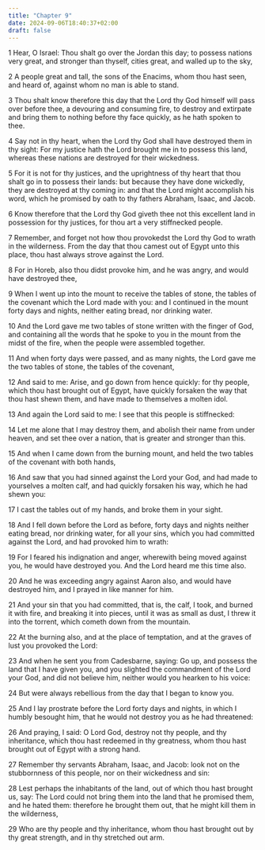 ```yaml
---
title: "Chapter 9"
date: 2024-09-06T18:40:37+02:00
draft: false
---
```




1 Hear, O Israel: Thou shalt go over the Jordan this day; to possess nations very great, and stronger than thyself, cities great, and walled up to the sky,

2 A people great and tall, the sons of the Enacims, whom thou hast seen, and heard of, against whom no man is able to stand.

3 Thou shalt know therefore this day that the Lord thy God himself will pass over before thee, a devouring and consuming fire, to destroy and extirpate and bring them to nothing before thy face quickly, as he hath spoken to thee.

4 Say not in thy heart, when the Lord thy God shall have destroyed them in thy sight: For my justice hath the Lord brought me in to possess this land, whereas these nations are destroyed for their wickedness.

5 For it is not for thy justices, and the uprightness of thy heart that thou shalt go in to possess their lands: but because they have done wickedly, they are destroyed at thy coming in: and that the Lord might accomplish his word, which he promised by oath to thy fathers Abraham, Isaac, and Jacob.

6 Know therefore that the Lord thy God giveth thee not this excellent land in possession for thy justices, for thou art a very stiffnecked people.

7 Remember, and forget not how thou provokedst the Lord thy God to wrath in the wilderness. From the day that thou camest out of Egypt unto this place, thou hast always strove against the Lord.

8 For in Horeb, also thou didst provoke him, and he was angry, and would have destroyed thee,

9 When I went up into the mount to receive the tables of stone, the tables of the covenant which the Lord made with you: and I continued in the mount forty days and nights, neither eating bread, nor drinking water.

10 And the Lord gave me two tables of stone written with the finger of God, and containing all the words that he spoke to you in the mount from the midst of the fire, when the people were assembled together.

11 And when forty days were passed, and as many nights, the Lord gave me the two tables of stone, the tables of the covenant,

12 And said to me: Arise, and go down from hence quickly: for thy people, which thou hast brought out of Egypt, have quickly forsaken the way that thou hast shewn them, and have made to themselves a molten idol.

13 And again the Lord said to me: I see that this people is stiffnecked:

14 Let me alone that I may destroy them, and abolish their name from under heaven, and set thee over a nation, that is greater and stronger than this.

15 And when I came down from the burning mount, and held the two tables of the covenant with both hands,

16 And saw that you had sinned against the Lord your God, and had made to yourselves a molten calf, and had quickly forsaken his way, which he had shewn you:

17 I cast the tables out of my hands, and broke them in your sight.

18 And I fell down before the Lord as before, forty days and nights neither eating bread, nor drinking water, for all your sins, which you had committed against the Lord, and had provoked him to wrath:

19 For I feared his indignation and anger, wherewith being moved against you, he would have destroyed you. And the Lord heard me this time also.

20 And he was exceeding angry against Aaron also, and would have destroyed him, and I prayed in like manner for him.

21 And your sin that you had committed, that is, the calf, I took, and burned it with fire, and breaking it into pieces, until it was as small as dust, I threw it into the torrent, which cometh down from the mountain.

22 At the burning also, and at the place of temptation, and at the graves of lust you provoked the Lord:

23 And when he sent you from Cadesbarne, saying: Go up, and possess the land that I have given you, and you slighted the commandment of the Lord your God, and did not believe him, neither would you hearken to his voice:

24 But were always rebellious from the day that I began to know you.

25 And I lay prostrate before the Lord forty days and nights, in which I humbly besought him, that he would not destroy you as he had threatened:

26 And praying, I said: O Lord God, destroy not thy people, and thy inheritance, which thou hast redeemed in thy greatness, whom thou hast brought out of Egypt with a strong hand.

27 Remember thy servants Abraham, Isaac, and Jacob: look not on the stubbornness of this people, nor on their wickedness and sin:

28 Lest perhaps the inhabitants of the land, out of which thou hast brought us, say: The Lord could not bring them into the land that he promised them, and he hated them: therefore he brought them out, that he might kill them in the wilderness,

29 Who are thy people and thy inheritance, whom thou hast brought out by thy great strength, and in thy stretched out arm.

